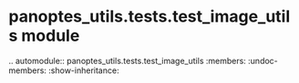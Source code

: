 panoptes\_utils.tests.test\_image\_utils module
===============================================

.. automodule:: panoptes_utils.tests.test_image_utils
    :members:
    :undoc-members:
    :show-inheritance:
